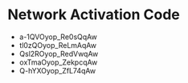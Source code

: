 # Network Activation Code
* a-1QVOyop_Re0sQqAw
* tl0zQOyop_ReLmAqAw
* Qsl2ROyop_RedVwqAw
* oxTmaOyop_ZekpcqAw
* Q-hYXOyop_ZfL74qAw